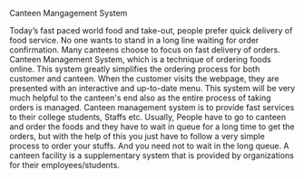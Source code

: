 Canteen Mangagement System


Today’s fast paced world food and take-out, people 
prefer quick delivery of food service. No one wants 
to stand in a long line waiting for order 
confirmation. Many canteens choose to focus on fast 
delivery of orders.
Canteen Management System, which is a technique 
of ordering foods online. This system greatly 
simplifies the ordering process for both customer 
and canteen. When the customer visits the webpage, 
they are presented with an interactive and up-to-date 
menu. This system will be very much helpful to the 
canteen's end also as the entire process of taking 
orders is managed.
Canteen management system is to provide fast 
services to their college students, Staffs etc. Usually, 
People have to go to canteen and order the foods and 
they have to wait in queue for a long time to get the 
orders, but with the help of this you just have to 
follow a very simple process to order your stuffs. 
And you need not to wait in the long queue. A 
canteen facility is a supplementary system that is
provided by organizations for their
employees/students.
